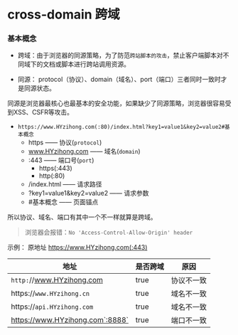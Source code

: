 <!--
 * @Author: hy
 * @Date: 2022-04-04 23:16:56
 * @LastEditors: hy
 * @Description: 
 * @LastEditTime: 2022-04-04 23:17:24
 * @FilePath: /interview-questions/packages/front-end-concept/crossDomain.md
 * Copyright 2022 hy, All Rights Reserved. 
 * 仅供学习使用~
-->

# cross-domain 跨域

### 基本概念

- 跨域：由于浏览器的同源策略，为了防范`跨站脚本的攻击`，禁止客户端脚本对不同域下的文档或脚本进行跨站调用资源。


- 同源： protocol（协议）、domain（域名）、port（端口）三者同时一致时才是同源状态。

同源是浏览器最核心也最基本的安全功能，如果缺少了同源策略，浏览器很容易受到XSS、CSFR等攻击。

- `https://www.HYzihong.com(:80)/index.html?key1=value1&key2=value2#基本概念`
  - https —— 协议(`protocol`)
  - www.HYzihong.com —— 域名(`domain`)
  - :443 —— 端口号(`port`)
    - https(:443)
    - http(:80)
  - /index.html —— 请求路径
  - ?key1=value1&key2=value2 —— 请求参数
  - #基本概念 —— 页面锚点



所以协议、域名、端口有其中一个不一样就算是跨域。
> 浏览器会报错：`No 'Access-Control-Allow-Origin' header`

示例：
原地址 https://www.HYzihong.com(:443)

|地址|是否跨域|原因|
|-|-|-|
|`http:`//www.HYzihong.com|true|协议不一致|
|https://`www.HYzihong.cn`|true|域名不一致|
|https://`api.HYzihong.com`|true|域名不一致|
|https://www.HYzihong.com`:8888`|true|端口不一致|












